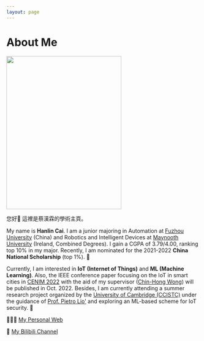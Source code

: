 ```yaml
---
layout: page
---
```


# About Me

<img src="https://www.caihanlin.com/caihanlin.jpg" class="floatpic" width="300" height="400">

您好👋 這裡是蔡漢霖的學術主頁。

My name is **Hanlin Cai**. I am a junior majoring in Automation at [Fuzhou University] (China) and Robotics and Intelligent Devices at [Maynooth University] (Ireland, Combined Degrees). I gain a CGPA of 3.79/4.00, ranking top 10% in my major. Recently, I am nominated for the 2021-2022 **China National Scholarship** (top 1%). 🎊

Currently, I am interested in **IoT (Internet of Things)** and **ML (Machine Learning)**. Also, the IEEE conference paper focusing on the IoT in smart cities in [CENIM 2022] with the aid of my supervisor ([Chin-Hong Wong]) will be published in Oct. 2022. Besides, I am currently attending a summer research project organized by the [University of Cambridge (CCISTC)] under the guidance of [Prof. Pietro Lio'] and exploring an ML-based scheme for IoT security. 🚀

👨🏻‍💻 [My Personal Web]

🎥 [My Bilibili Channel]

[My Personal Web]: https://mieclance.club/
[My Bilibili Channel]: https://space.bilibili.com/594030035?spm_id_from=333.1007.0.0
[Fuzhou University]: https://www.fzu.edu.cn/
[Maynooth University]: https://maynoothuniversity.ie/
[CENIM 2022]: http://cenim.its.ac.id/#pdfexpress
[Chin-Hong Wong]: https://www.researchgate.net/profile/Chin-Hong-Wong
[University of Cambridge (CCISTC)]: https://www.ccistc.psychol.cam.ac.uk/
[Prof. Pietro Lio']: https://www.cl.cam.ac.uk/~pl219/

